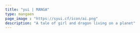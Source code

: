 ```yaml
---
title: "yui | MANGA"
type: mangaen
page_image : "https://syui.cf/icon/ai.png"
description: "A tale of girl and dragon living on a planet"
---
```


<div id=app></div>
<script src=/manga/en/chunk-vendors.js></script>
<script src=/manga/en/app.js></script>

